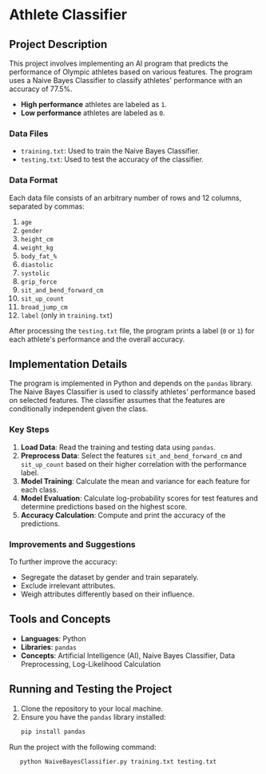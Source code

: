 # Athlete Classifier

## Project Description

This project involves implementing an AI program that predicts the performance of Olympic athletes based on various features. The program uses a Naive Bayes Classifier to classify athletes' performance with an accuracy of 77.5%.

- **High performance** athletes are labeled as `1`.
- **Low performance** athletes are labeled as `0`.

### Data Files

- `training.txt`: Used to train the Naive Bayes Classifier.
- `testing.txt`: Used to test the accuracy of the classifier.

### Data Format

Each data file consists of an arbitrary number of rows and 12 columns, separated by commas:
1. `age`
2. `gender`
3. `height_cm`
4. `weight_kg`
5. `body_fat_%`
6. `diastolic`
7. `systolic`
8. `grip_force`
9. `sit_and_bend_forward_cm`
10. `sit_up_count`
11. `broad_jump_cm`
12. `label` (only in `training.txt`)

After processing the `testing.txt` file, the program prints a label (`0` or `1`) for each athlete's performance and the overall accuracy.

## Implementation Details

The program is implemented in Python and depends on the `pandas` library. The Naive Bayes Classifier is used to classify athletes' performance based on selected features. The classifier assumes that the features are conditionally independent given the class.

### Key Steps

1. **Load Data**: Read the training and testing data using `pandas`.
2. **Preprocess Data**: Select the features `sit_and_bend_forward_cm` and `sit_up_count` based on their higher correlation with the performance label.
3. **Model Training**: Calculate the mean and variance for each feature for each class.
4. **Model Evaluation**: Calculate log-probability scores for test features and determine predictions based on the highest score.
5. **Accuracy Calculation**: Compute and print the accuracy of the predictions.

### Improvements and Suggestions

To further improve the accuracy:
- Segregate the dataset by gender and train separately.
- Exclude irrelevant attributes.
- Weigh attributes differently based on their influence.

## Tools and Concepts

- **Languages**: Python
- **Libraries**: `pandas`
- **Concepts**: Artificial Intelligence (AI), Naive Bayes Classifier, Data Preprocessing, Log-Likelihood Calculation

## Running and Testing the Project

1. Clone the repository to your local machine.
2. Ensure you have the `pandas` library installed:
   ```bash
   pip install pandas

Run the project with the following command:
```bash
   python NaiveBayesClassifier.py training.txt testing.txt